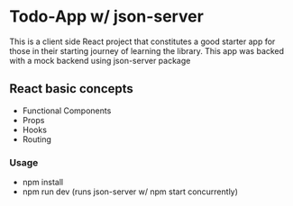 # Todo-App w/ json-server

This is a client side React project that constitutes a good starter app for those in their starting journey of learning the library.
This app was backed with a mock backend using json-server package

## React basic concepts
- Functional Components
- Props
- Hooks
- Routing

### Usage
* npm install
* npm run dev (runs json-server w/ npm start concurrently)
